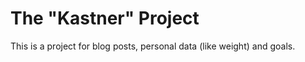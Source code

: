 The "Kastner" Project
=====================

This is a project for blog posts, personal data (like weight) and goals.